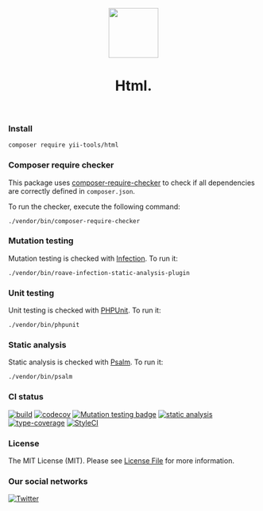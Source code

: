 <p align="center">
    <a href="https://github.com/yii-tools/filament" target="_blank">
        <img src="https://avatars.githubusercontent.com/u/121752654?s=200&v=4" height="100px">
    </a>
    <h1 align="center">Html.</h1>
    <br>
</p>

### Install

```shell
composer require yii-tools/html
```

### Composer require checker

This package uses [composer-require-checker](https://github.com/maglnet/ComposerRequireChecker) to check if all dependencies are correctly defined in `composer.json`.

To run the checker, execute the following command:

```shell
./vendor/bin/composer-require-checker
```

### Mutation testing

Mutation testing is checked with [Infection](https://infection.github.io/). To run it:

```shell
./vendor/bin/roave-infection-static-analysis-plugin
```

### Unit testing

Unit testing is checked with [PHPUnit](https://phpunit.de/). To run it:

```shell
./vendor/bin/phpunit
```

### Static analysis

Static analysis is checked with [Psalm](https://psalm.dev/). To run it:

```shell
./vendor/bin/psalm
```

### CI status

[![build](https://github.com/yii-tools/html/actions/workflows/build.yml/badge.svg)](https://github.com/yii-tools/html/actions/workflows/build.yml)
[![codecov](https://codecov.io/gh/yii-tools/html/branch/main/graph/badge.svg?token=CEBVCYZNQK)](https://codecov.io/gh/yii-tools/html)
[![Mutation testing badge](https://img.shields.io/endpoint?style=flat&url=https%3A%2F%2Fbadge-api.stryker-mutator.io%2Fgithub.com%2Fyii-tools%2Fhtml%2Fmain)](https://dashboard.stryker-mutator.io/reports/github.com/yii-tools/html/main)
[![static analysis](https://github.com/yii-tools/html/actions/workflows/static.yml/badge.svg)](https://github.com/yii-tools/html/actions/workflows/static.yml)
[![type-coverage](https://shepherd.dev/github/yii-tools/html/coverage.svg)](https://shepherd.dev/github/yiii-tools/html)
[![StyleCI](https://github.styleci.io/repos/584520921/shield?branch=main)](https://github.styleci.io/repos/584520921?branch=main)

### License

The MIT License (MIT). Please see [License File](LICENSE.md) for more information.

### Our social networks

[![Twitter](https://img.shields.io/badge/twitter-follow-1DA1F2?logo=twitter&logoColor=1DA1F2&labelColor=555555?style=flat)](https://twitter.com/Terabytesoftw)
